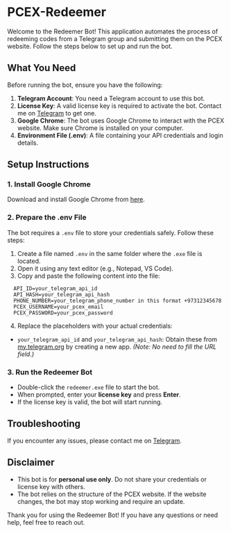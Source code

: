 # PCEX-Redeemer

Welcome to the Redeemer Bot! This application automates the process of redeeming codes from a Telegram group and submitting them on the PCEX website. Follow the steps below to set up and run the bot.

## What You Need

Before running the bot, ensure you have the following:

1. **Telegram Account**: You need a Telegram account to use this bot.
2. **License Key**: A valid license key is required to activate the bot. Contact me on [Telegram](https://t.me/Ali_Abbas_01) to get one.
3. **Google Chrome**: The bot uses Google Chrome to interact with the PCEX website. Make sure Chrome is installed on your computer.
4. **Environment File (.env)**: A file containing your API credentials and login details.

## Setup Instructions

### 1. Install Google Chrome

Download and install Google Chrome from [here](https://www.google.com/chrome/).

### 2. Prepare the .env File

The bot requires a `.env` file to store your credentials safely. Follow these steps:

1. Create a file named `.env` in the same folder where the `.exe` file is located.
2. Open it using any text editor (e.g., Notepad, VS Code).
3. Copy and paste the following content into the file:
 ```
   API_ID=your_telegram_api_id
   API_HASH=your_telegram_api_hash
   PHONE_NUMBER=your_telegram_phone_number in this format +97312345678
   PCEX_USERNAME=your_pcex_email
   PCEX_PASSWORD=your_pcex_password
   ```

4. Replace the placeholders with your actual credentials:
- `your_telegram_api_id` and `your_telegram_api_hash`: Obtain these from [my.telegram.org](https://my.telegram.org/apps) by creating a new app. *(Note: No need to fill the URL field.)*

### 3. Run the Redeemer Bot

- Double-click the `redeemer.exe` file to start the bot.
- When prompted, enter your **license key** and press **Enter**.
- If the license key is valid, the bot will start running.

## Troubleshooting

If you encounter any issues, please contact me on [Telegram](https://t.me/Ali_Abbas_01).

## Disclaimer

- This bot is for **personal use only**. Do not share your credentials or license key with others.
- The bot relies on the structure of the PCEX website. If the website changes, the bot may stop working and require an update.

Thank you for using the Redeemer Bot! If you have any questions or need help, feel free to reach out.

  
